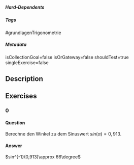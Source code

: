 ##### Hard-Dependents
##### Tags
#grundlagenTrigonometrie
##### Metadata
isCollectionGoal=false
isOrGateway=false
shouldTest=true
singleExercise=false
## Description
 
## Exercises
### 0
#### Question
Berechne den Winkel zu dem Sinuswert $sin(\alpha)=0,913.$
#### Answer
$sin^{-1}(0,913)\approx 66\degree$
